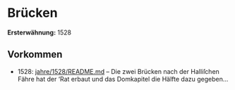 # Brücken

**Ersterwähnung:** 1528

## Vorkommen
- 1528: [jahre/1528/README.md](../jahre/1528/README.md) – Die zwei Brücken nach der Halliſchen Fähre hat der
‘Rat erbaut und das Domkapitel die Hälfte dazu gegeben...

